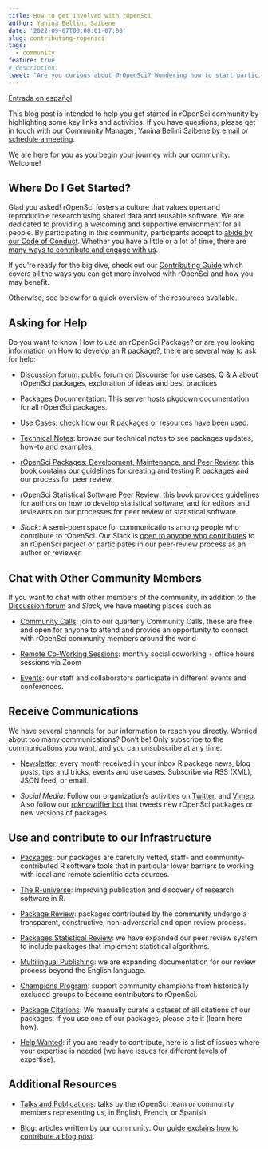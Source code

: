 ```yaml
---
title: How to get involved with rOpenSci 
author: Yanina Bellini Saibene
date: '2022-09-07T00:00:01-07:00'
slug: contributing-ropensci
tags:
  - community
feature: true  
# description: 
tweet: "Are you curious about @rOpenSci? Wondering how to start participating? 🤔 Glad you asked! A summary on how to get involved with us!" 
---
```


[Entrada en español](/blog/2022/09/07/contributing-es/)

This blog post is intended to help you get started in rOpenSci community by highlighting some key links and activities. If you have questions, please get in touch with our Community Manager, Yanina Bellini Saibene [by email](yabellini@ropensci.org) or [schedule a meeting](https://calendly.com/yabellini-ropensci/). 

We are here for you as you begin your journey with our community. Welcome!


## Where Do I Get Started?

Glad you asked! rOpenSci fosters a culture that values open and reproducible research using shared data and reusable software. We are dedicated to providing a welcoming and supportive environment for all people. By participating in this community, participants accept to [abide by our Code of Conduct](/code-of-conduct/). Whether you have a little or a lot of time, there are [many ways to contribute and engage with us](https://contributing.ropensci.org/).

If you're ready for the big dive, check out our [Contributing Guide](https://contributing.ropensci.org/) which covers all the ways you can get more involved with rOpenSci and how you may benefit. 

Otherwise, see below for a quick overview of the resources available.

## Asking for Help

Do you want to know How to use an rOpenSci Package? or are you looking information on How to develop an R package?, there are several way to ask for help:

* [Discussion forum](https://discuss.ropensci.org/): public forum on Discourse for use cases, Q & A about rOpenSci packages, exploration of ideas and best practices

* [Packages Documentation](https://docs.ropensci.org/): This server hosts pkgdown documentation for all rOpenSci packages.

* [Use Cases](https://ropensci.org/usecases/): check how our R packages or resources have been used.

* [Technical Notes](https://ropensci.org/technotes/): browse our technical notes to see packages updates, how-to and examples.

* [rOpenSci Packages: Development, Maintenance, and Peer Review](https://devguide.ropensci.org/): this book contains our guidelines for creating and testing R packages and our process for peer review.

* [rOpenSci Statistical Software Peer Review](https://stats-devguide.ropensci.org/): this book provides guidelines for authors on how to develop statistical software, and for editors and reviewers on our processes for peer review of statistical software.

* _Slack_: A semi-open space for communications among people who contribute to rOpenSci. Our Slack is [open to anyone who contributes](https://ropensci.org/contact/) to an rOpenSci project or participates in our peer-review process as an author or reviewer.


## Chat with Other Community Members

If you want to chat with other members of the community, in addition to the [Discussion forum](https://discuss.ropensci.org/) and _Slack_, we have meeting places such as
 
* [Community Calls](https://discuss.ropensci.org/): join to our quarterly Community Calls, these are free and open for anyone to attend and provide an opportunity to connect with rOpenSci community members around the world

* [Remote Co-Working Sessions](https://ropensci.org/blog/2021/08/17/coworking-sessions/): monthly social coworking + office hours sessions via Zoom

* [Events](https://ropensci.org/events/): our staff and collaborators participate in different events and conferences.

## Receive Communications

We have several channels for our information to reach you directly. Worried about too many communications? Don’t be! Only subscribe to the communications you want, and you can unsubscribe at any time.

* [Newsletter](https://ropensci.org/news/): every month received in your inbox R package news, blog posts, tips and tricks, events and use cases. Subscribe via RSS (XML), JSON feed, or email.

* _Social Media_: Follow our organization’s activities on [Twitter](https://twitter.com/rOpenSci), and [Vimeo](https://vimeo.com/ropensci). Also follow our [roknowtifier bot](https://twitter.com/roknowtifier) that tweets new rOpenSci packages or new versions of packages


## Use and contribute to our infrastructure

* [Packages](https://ropensci.org/packages/): our packages are carefully vetted, staff- and community-contributed R software tools that in particular lower barriers to working with local and remote scientific data sources.

* [The R-universe](https://ropensci.org/r-universe/): improving publication and discovery of research software in R.

* [Package Review](https://ropensci.org/software-review/): packages contributed by the community undergo a transparent, constructive, non-adversarial and open review process.

* [Packages Statistical Review](https://ropensci.org/stat-software-review/): we have expanded our peer review system to include packages that implement statistical algorithms.

* [Multilingual Publishing](https://ropensci.org/blog/2021/12/20/inclusive-leadership-program/): we are expanding documentation for our review process beyond the English language.

* [Champions Program](/blog/2021/12/20/inclusive-leadership-program/): support community champions from historically excluded groups to become contributors to rOpenSci.

* [Package Citations](https://ropensci.org/citations/): We manually curate a dataset of all citations of our packages. If you use one of our packages, please cite it (learn here how).

* [Help Wanted](/help-wanted/): if you are ready to contribute, here is a list of issues where your expertise is needed (we have issues for different levels of expertise).

## Additional Resources

* [Talks and Publications](https://ropensci.org/talks-papers/): talks by the rOpenSci team or community members representing us, in English, French, or Spanish.

* [Blog](https://ropensci.org/blog/): articles written by our community. Our [guide explains how to contribute a blog post](https://blogguide.ropensci.org/).

